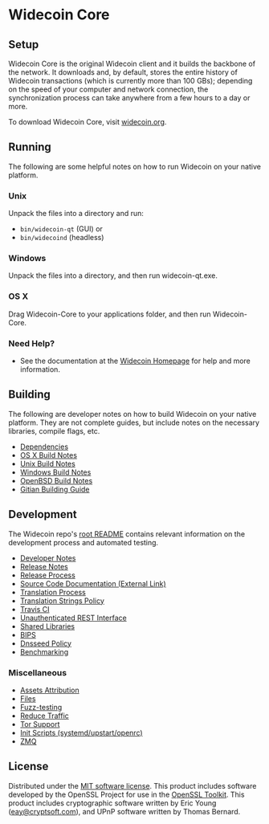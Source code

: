 Widecoin Core
=============

Setup
---------------------
Widecoin Core is the original Widecoin client and it builds the backbone of the network. It downloads and, by default, stores the entire history of Widecoin transactions (which is currently more than 100 GBs); depending on the speed of your computer and network connection, the synchronization process can take anywhere from a few hours to a day or more.

To download Widecoin Core, visit [widecoin.org](https://widecoin.org/download-page.html#home).

Running
---------------------
The following are some helpful notes on how to run Widecoin on your native platform.

### Unix

Unpack the files into a directory and run:

- `bin/widecoin-qt` (GUI) or
- `bin/widecoind` (headless)

### Windows

Unpack the files into a directory, and then run widecoin-qt.exe.

### OS X

Drag Widecoin-Core to your applications folder, and then run Widecoin-Core.

### Need Help?

* See the documentation at the [Widecoin Homepage](https://widecoin.org)
for help and more information.

Building
---------------------
The following are developer notes on how to build Widecoin on your native platform. They are not complete guides, but include notes on the necessary libraries, compile flags, etc.

- [Dependencies](dependencies.md)
- [OS X Build Notes](build-osx.md)
- [Unix Build Notes](build-unix.md)
- [Windows Build Notes](build-windows.md)
- [OpenBSD Build Notes](build-openbsd.md)
- [Gitian Building Guide](gitian-building.md)

Development
---------------------
The Widecoin repo's [root README](/README.md) contains relevant information on the development process and automated testing.

- [Developer Notes](developer-notes.md)
- [Release Notes](release-notes.md)
- [Release Process](release-process.md)
- [Source Code Documentation (External Link)](https://dev.visucore.com/widecoin/doxygen/)
- [Translation Process](translation_process.md)
- [Translation Strings Policy](translation_strings_policy.md)
- [Travis CI](travis-ci.md)
- [Unauthenticated REST Interface](REST-interface.md)
- [Shared Libraries](shared-libraries.md)
- [BIPS](bips.md)
- [Dnsseed Policy](dnsseed-policy.md)
- [Benchmarking](benchmarking.md)

### Miscellaneous
- [Assets Attribution](assets-attribution.md)
- [Files](files.md)
- [Fuzz-testing](fuzzing.md)
- [Reduce Traffic](reduce-traffic.md)
- [Tor Support](tor.md)
- [Init Scripts (systemd/upstart/openrc)](init.md)
- [ZMQ](zmq.md)

License
---------------------
Distributed under the [MIT software license](/COPYING).
This product includes software developed by the OpenSSL Project for use in the [OpenSSL Toolkit](https://www.openssl.org/). This product includes
cryptographic software written by Eric Young ([eay@cryptsoft.com](mailto:eay@cryptsoft.com)), and UPnP software written by Thomas Bernard.
